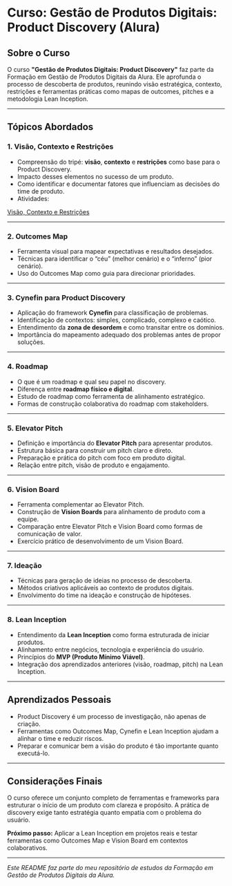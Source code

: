 # Curso: Gestão de Produtos Digitais: Product Discovery (Alura)

## Sobre o Curso

O curso **"Gestão de Produtos Digitais: Product Discovery"** faz parte da Formação em Gestão de Produtos Digitais da Alura. Ele aprofunda o processo de descoberta de produtos, reunindo visão estratégica, contexto, restrições e ferramentas práticas como mapas de outcomes, pitches e a metodologia Lean Inception.

---

## Tópicos Abordados

### 1. Visão, Contexto e Restrições

- Compreensão do tripé: **visão**, **contexto** e **restrições** como base para o Product Discovery.
- Impacto desses elementos no sucesso de um produto.
- Como identificar e documentar fatores que influenciam as decisões do time de produto.
- Atividades:

[Visão, Contexto e Restrições](Product%20Discovery/AtividadePraticaVisaoContextoRestricoes.md)

---

### 2. Outcomes Map

- Ferramenta visual para mapear expectativas e resultados desejados.
- Técnicas para identificar o “céu” (melhor cenário) e o “inferno” (pior cenário).
- Uso do Outcomes Map como guia para direcionar prioridades.

---

### 3. Cynefin para Product Discovery

- Aplicação do framework **Cynefin** para classificação de problemas.
- Identificação de contextos: simples, complicado, complexo e caótico.
- Entendimento da **zona de desordem** e como transitar entre os domínios.
- Importância do mapeamento adequado dos problemas antes de propor soluções.

---

### 4. Roadmap

- O que é um roadmap e qual seu papel no discovery.
- Diferença entre **roadmap físico e digital**.
- Estudo de roadmap como ferramenta de alinhamento estratégico.
- Formas de construção colaborativa do roadmap com stakeholders.

---

### 5. Elevator Pitch

- Definição e importância do **Elevator Pitch** para apresentar produtos.
- Estrutura básica para construir um pitch claro e direto.
- Preparação e prática do pitch com foco em produto digital.
- Relação entre pitch, visão de produto e engajamento.

---

### 6. Vision Board

- Ferramenta complementar ao Elevator Pitch.
- Construção de **Vision Boards** para alinhamento de produto com a equipe.
- Comparação entre Elevator Pitch e Vision Board como formas de comunicação de valor.
- Exercício prático de desenvolvimento de um Vision Board.

---

### 7. Ideação

- Técnicas para geração de ideias no processo de descoberta.
- Métodos criativos aplicáveis ao contexto de produtos digitais.
- Envolvimento do time na ideação e construção de hipóteses.

---

### 8. Lean Inception

- Entendimento da **Lean Inception** como forma estruturada de iniciar produtos.
- Alinhamento entre negócios, tecnologia e experiência do usuário.
- Princípios do **MVP (Produto Mínimo Viável)**.
- Integração dos aprendizados anteriores (visão, roadmap, pitch) na Lean Inception.

---

## Aprendizados Pessoais

- Product Discovery é um processo de investigação, não apenas de criação.
- Ferramentas como Outcomes Map, Cynefin e Lean Inception ajudam a alinhar o time e reduzir riscos.
- Preparar e comunicar bem a visão do produto é tão importante quanto executá-lo.

---

## Considerações Finais

O curso oferece um conjunto completo de ferramentas e frameworks para estruturar o início de um produto com clareza e propósito. A prática de discovery exige tanto estratégia quanto empatia com o problema do usuário.

**Próximo passo:** Aplicar a Lean Inception em projetos reais e testar ferramentas como Outcomes Map e Vision Board em contextos colaborativos.

---

*Este README faz parte do meu repositório de estudos da Formação em Gestão de Produtos Digitais da Alura.*
